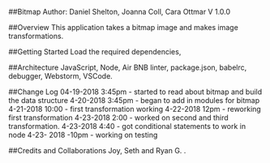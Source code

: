 ##Bitmap
Author: Daniel Shelton, Joanna Coll, Cara Ottmar V 1.0.0

##Overview
This application takes a bitmap image and makes image transformations.  

##Getting Started
Load the required dependencies, 

##Architecture
JavaScript, Node, Air BNB linter, package.json, babelrc, debugger, Webstorm, VSCode.

##Change Log
04-19-2018 3:45pm - started to read about bitmap and build the data structure
4-20-2018 3:45pm - began to add in modules for bitmap 
4-21-2018 10:00 - first transformation working
4-22-2018 12pm - reworking first transformation
4-23-2018 2:00 - worked on second and third transformation.
4-23-2018 4:40 - got conditional statements to work in node
4-23- 2018 -10pm - working on testing

##Credits and Collaborations
Joy, Seth and Ryan G. .